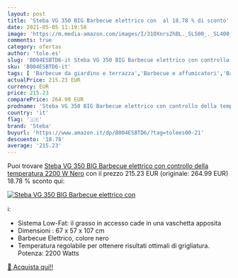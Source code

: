 ```yaml
---
layout: post
title: 'Steba VG 350 BIG Barbecue elettrico con  al 18.78 % di sconto'
date: 2021-05-05 11:19:58
image: 'https://m.media-amazon.com/images/I/31OXnrs2hBL._SL500_._SL400_.jpg'
comments: true
category: ofertas
author: 'tole.es'
slug: 'B004ESBTD6-it Steba VG 350 BIG Barbecue elettrico con controllo della...'
sku: 'B004ESBTD6-it'
tags: [ 'Barbecue da giardino e terrazza','Barbecue e affumicatori','Barbecue e picnic','Barbecue elettrici','Giardino e giardinaggio','steba', ]
actualPrice: 215.23 EUR
currency: EUR
price: 215.23
comparePrice: 264.99 EUR
prodname: 'Steba VG 350 BIG Barbecue elettrico con controllo della temperatura  2200 W  Nero'
country: 'it'
flag: '🇮🇹'
brand: 'Steba'
buyurl: 'https://www.amazon.it/dp/B004ESBTD6/?tag=tolees00-21'
descuento: '18.78'
average: '215.23'
---
```


Puoi trovare [Steba VG 350 BIG Barbecue elettrico con controllo della temperatura  2200 W  Nero](https://www.amazon.it/dp/B004ESBTD6/?tag=tolees00-21) con il prezzo 215.23 EUR (originale: 264.99 EUR) 18.78 % sconto qui:

[![Steba VG 350 BIG Barbecue elettrico con ](https://m.media-amazon.com/images/I/31OXnrs2hBL._SL500_._SL400_.jpg)](https://www.amazon.it/dp/B004ESBTD6/?tag=tolees00-21)

ℹ️:

- Sistema Low-Fat: il grasso in accesso cade in una vaschetta apposita
- Dimensioni : 67 x 57 x 107 cm
- Barbecue Elettrico, colore nero
- Temperatura regolabile per ottenere risultati ottimali di grigliatura. Potenza: 2200 Watts

[🛒 Acquista qui!!](https://www.amazon.it/dp/B004ESBTD6/?tag=tolees00-21)
